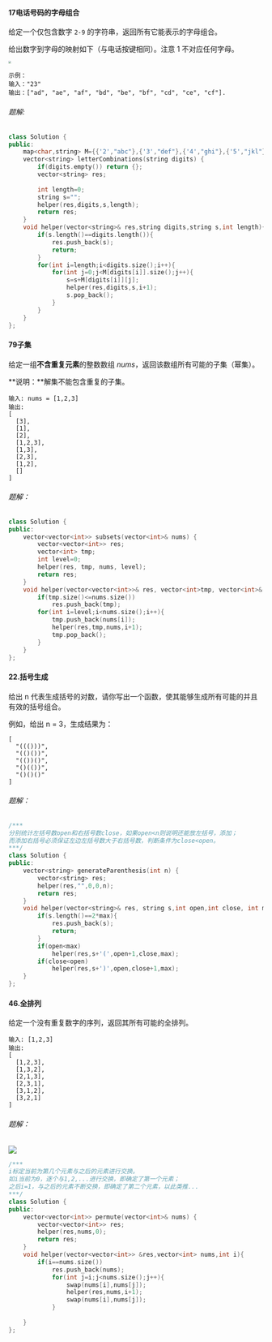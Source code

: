 #### 17电话号码的字母组合

给定一个仅包含数字 `2-9` 的字符串，返回所有它能表示的字母组合。

给出数字到字母的映射如下（与电话按键相同）。注意 1 不对应任何字母。

<img src="https://assets.leetcode-cn.com/aliyun-lc-upload/original_images/17_telephone_keypad.png" style="zoom: 33%;" />

```
示例：
输入："23"
输出：["ad", "ae", "af", "bd", "be", "bf", "cd", "ce", "cf"].
```

###### 题解:

```c++
class Solution {
public:
    map<char,string> M={{'2',"abc"},{'3',"def"},{'4',"ghi"},{'5',"jkl"},{'6',"mno"},{'7',"pqrs"},{'8',"tuv"},{'9',"wxyz"}};
    vector<string> letterCombinations(string digits) {
        if(digits.empty()) return {};
        vector<string> res;
        
        int length=0;
        string s="";
        helper(res,digits,s,length);
        return res;
    }
    void helper(vector<string>& res,string digits,string s,int length){
        if(s.length()==digits.length()){
            res.push_back(s);
            return;
        }
        for(int i=length;i<digits.size();i++){
            for(int j=0;j<M[digits[i]].size();j++){
                s=s+M[digits[i]][j];
                helper(res,digits,s,i+1);
                s.pop_back();
            }
        }
    }
};
```



#### 79子集

给定一组**不含重复元素**的整数数组 *nums*，返回该数组所有可能的子集（幂集）。

**说明：**解集不能包含重复的子集。

```
输入: nums = [1,2,3]
输出:
[
  [3],
  [1],
  [2],
  [1,2,3],
  [1,3],
  [2,3],
  [1,2],
  []
]
```

###### 题解：

```c++
class Solution {
public:
    vector<vector<int>> subsets(vector<int>& nums) {
        vector<vector<int>> res;
        vector<int> tmp;
        int level=0;
        helper(res, tmp, nums, level);
        return res;
    }
    void helper(vector<vector<int>>& res, vector<int>tmp, vector<int>& nums, int level){
        if(tmp.size()<=nums.size())
            res.push_back(tmp);
        for(int i=level;i<nums.size();i++){
            tmp.push_back(nums[i]);
            helper(res,tmp,nums,i+1);
            tmp.pop_back();
        }
    }
};
```

#### 22.括号生成

给出 n 代表生成括号的对数，请你写出一个函数，使其能够生成所有可能的并且有效的括号组合。

例如，给出 n = 3，生成结果为：
```
[
  "((()))",
  "(()())",
  "(())()",
  "()(())",
  "()()()"
]
```

###### 题解：

```c++
/***
分别统计左括号数open和右括号数close，如果open<n则说明还能放左括号，添加；
而添加右括号必须保证左边左括号数大于右括号数，判断条件为close<open。
***/
class Solution {
public:
    vector<string> generateParenthesis(int n) {
        vector<string> res;
        helper(res,"",0,0,n);
        return res;
    }
    void helper(vector<string>& res, string s,int open,int close, int max){
        if(s.length()==2*max){
            res.push_back(s);
            return;
        }
        if(open<max)
            helper(res,s+'(',open+1,close,max);
        if(close<open)
            helper(res,s+')',open,close+1,max);
    }
};
```


#### 46.全排列

给定一个没有重复数字的序列，返回其所有可能的全排列。
```
输入: [1,2,3]
输出:
[
  [1,2,3],
  [1,3,2],
  [2,1,3],
  [2,3,1],
  [3,1,2],
  [3,2,1]
]
```

###### 题解：
<img src="https://pic.leetcode-cn.com/561e67d343f2ca828644095a67f39694628b730dfffa24b52af9cbc6e011f134-46-1.png" />

```c++
/***
i标定当前为第几个元素与之后的元素进行交换。
如i当前为0，逐个与1,2,...进行交换，即确定了第一个元素；
之后i=1，与之后的元素不断交换，即确定了第二个元素，以此类推...
***/
class Solution {
public:
    vector<vector<int>> permute(vector<int>& nums) {
        vector<vector<int>> res;
        helper(res,nums,0);
        return res;
    }
    void helper(vector<vector<int>> &res,vector<int> nums,int i){
        if(i==nums.size())
            res.push_back(nums);
            for(int j=i;j<nums.size();j++){
                swap(nums[i],nums[j]);
                helper(res,nums,i+1);
                swap(nums[i],nums[j]);
            }
        
    }
};
```
